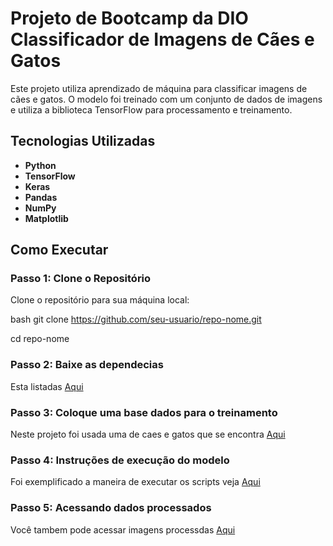 # Projeto de Bootcamp da DIO Classificador de Imagens de Cães e Gatos

Este projeto utiliza aprendizado de máquina para classificar imagens de cães e gatos. O modelo foi treinado com um conjunto de dados de imagens e utiliza a biblioteca TensorFlow para processamento e treinamento.

## Tecnologias Utilizadas

- **Python**
- **TensorFlow**
- **Keras**
- **Pandas**
- **NumPy**
- **Matplotlib**

## Como Executar

### Passo 1: Clone o Repositório

Clone o repositório para sua máquina local:

bash
git clone https://github.com/seu-usuario/repo-nome.git

cd repo-nome

### Passo 2: Baixe as dependecias

Esta listadas [Aqui](requirements.txt)

### Passo 3: Coloque uma base dados para o treinamento

Neste projeto foi usada uma de caes e gatos que se encontra [Aqui](./data/raw/dataSet.zip)

### Passo 4: Instruções de execução do modelo

Foi exemplificado a maneira de executar os scripts veja [Aqui](./notebooks/analysis.ipynb)


### Passo 5: Acessando dados processados

Você tambem pode acessar imagens processdas [Aqui](./data/processed/processed_images.zip)
